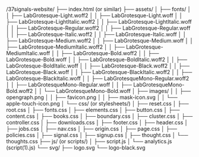 /37signals-website/
├── index.html (or similar)
├── assets/
│   ├── fonts/
│   │   ├── LabGrotesque-Light.woff2
│   │   ├── LabGrotesque-Light.woff
│   │   ├── LabGrotesque-LightItalic.woff2
│   │   ├── LabGrotesque-LightItalic.woff
│   │   ├── LabGrotesque-Regular.woff2
│   │   ├── LabGrotesque-Regular.woff
│   │   ├── LabGrotesque-Italic.woff2
│   │   ├── LabGrotesque-Italic.woff
│   │   ├── LabGrotesque-Medium.woff2
│   │   ├── LabGrotesque-Medium.woff
│   │   ├── LabGrotesque-MediumItalic.woff2
│   │   ├── LabGrotesque-MediumItalic.woff
│   │   ├── LabGrotesque-Bold.woff2
│   │   ├── LabGrotesque-Bold.woff
│   │   ├── LabGrotesque-BoldItalic.woff2
│   │   ├── LabGrotesque-BoldItalic.woff
│   │   ├── LabGrotesque-Black.woff2
│   │   ├── LabGrotesque-Black.woff
│   │   ├── LabGrotesque-BlackItalic.woff2
│   │   ├── LabGrotesque-BlackItalic.woff
│   │   ├── LabGrotesqueMono-Regular.woff2
│   │   ├── LabGrotesqueMono-Regular.woff
│   │   ├── LabGrotesqueMono-Bold.woff2
│   │   └── LabGrotesqueMono-Bold.woff
│   ├── images/
│   │   ├── opengraph.png
│   │   ├── favicon.png
│   │   ├── mask-icon.svg
│   │   └── apple-touch-icon.png
│   └── css/ (or stylesheets/)
│       ├── reset.css
│       ├── root.css
│       ├── fonts.css
│       ├── elements.css
│       ├── button.css
│       ├── content.css
│       ├── books.css
│       ├── boundary.css
│       ├── cluster.css
│       ├── controller.css
│       ├── downloads.css
│       ├── footer.css
│       ├── header.css
│       ├── jobs.css
│       ├── nav.css
│       ├── origin.css
│       ├── page.css
│       ├── policies.css
│       ├── signal.css
│       ├── signup.css
│       ├── thought.css
│       └── thoughts.css
├── js/ (or scripts/)
│   ├── script.js
│   └── analytics.js (script(1).js)
└── svg/
    ├── logo.svg
    └── logo-black.svg